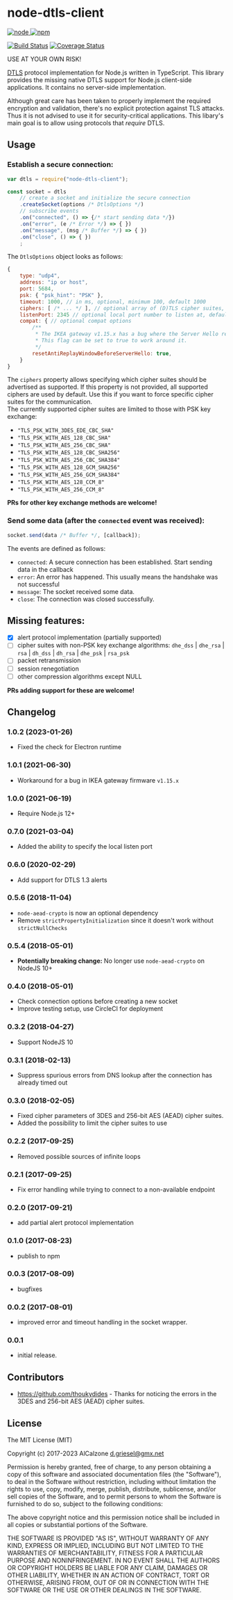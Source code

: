 # node-dtls-client

[![node](https://img.shields.io/node/v/node-dtls-client.svg) ![npm](https://img.shields.io/npm/v/node-dtls-client.svg)](https://www.npmjs.com/package/node-dtls-client)

[![Build Status](https://img.shields.io/circleci/project/github/AlCalzone/node-dtls-client.svg)](https://circleci.com/gh/AlCalzone/node-dtls-client)
[![Coverage Status](https://img.shields.io/coveralls/github/AlCalzone/node-dtls-client.svg)](https://coveralls.io/github/AlCalzone/node-dtls-client)

USE AT YOUR OWN RISK!

[DTLS](https://en.wikipedia.org/wiki/Datagram_Transport_Layer_Security) protocol implementation for Node.js written in TypeScript. 
This library provides the missing native DTLS support for Node.js client-side applications. It contains no server-side implementation.

Although great care has been taken to properly implement the required encryption and validation, 
there's no explicit protection against TLS attacks. Thus it is not advised to use it for security-critical applications. 
This libary's main goal is to allow using protocols that *require* DTLS.

## Usage

### Establish a secure connection:
```js
var dtls = require("node-dtls-client");

const socket = dtls
	// create a socket and initialize the secure connection
	.createSocket(options /* DtlsOptions */)
	// subscribe events
	.on("connected", () => {/* start sending data */})
	.on("error", (e /* Error */) => { })
	.on("message", (msg /* Buffer */) => { })
	.on("close", () => { })
	;
```

The `DtlsOptions` object looks as follows:
```js
{
	type: "udp4",
	address: "ip or host",
	port: 5684,
	psk: { "psk_hint": "PSK" },
	timeout: 1000, // in ms, optional, minimum 100, default 1000
	ciphers: [ /* ... */ ], // optional array of (D)TLS cipher suites, e.g. ["TLS_PSK_WITH_AES_128_CCM"]
	listenPort: 2345 // optional local port number to listen at, default: chosen at random
	compat: { // optional compat options
		/**
		 * The IKEA gateway v1.15.x has a bug where the Server Hello reuses the sequence number of the Hello Verify Request.
		 * This flag can be set to true to work around it.
		 */
		resetAntiReplayWindowBeforeServerHello: true,
	}
}
```

The `ciphers` property allows specifying which cipher suites should be advertised as supported. If this property is not provided, all supported ciphers are used by default. Use this if you want to force specific cipher suites for the communication.  
The currently supported cipher suites are limited to those with PSK key exchange:

* `"TLS_PSK_WITH_3DES_EDE_CBC_SHA"`
* `"TLS_PSK_WITH_AES_128_CBC_SHA"`
* `"TLS_PSK_WITH_AES_256_CBC_SHA"`
* `"TLS_PSK_WITH_AES_128_CBC_SHA256"`
* `"TLS_PSK_WITH_AES_256_CBC_SHA384"`
* `"TLS_PSK_WITH_AES_128_GCM_SHA256"`
* `"TLS_PSK_WITH_AES_256_GCM_SHA384"`
* `"TLS_PSK_WITH_AES_128_CCM_8"`
* `"TLS_PSK_WITH_AES_256_CCM_8"`

**PRs for other key exchange methods are welcome!**

### Send some data (after the `connected` event was received):
```js
socket.send(data /* Buffer */, [callback]);
```

The events are defined as follows:
- `connected`: A secure connection has been established. Start sending data in the callback
- `error`: An error has happened. This usually means the handshake was not successful
- `message`: The socket received some data.
- `close`: The connection was closed successfully.


## Missing features:
- [x] alert protocol implementation (partially supported)
- [ ] cipher suites with non-PSK key exchange algorithms: `dhe_dss` | `dhe_rsa` | `rsa` | `dh_dss` | `dh_rsa` | `dhe_psk` | `rsa_psk`
- [ ] packet retransmission
- [ ] session renegotiation
- [ ] other compression algorithms except NULL

**PRs adding support for these are welcome!**

## Changelog
<!--
    PLACEHOLDER for next version:
    ### __WORK IN PROGRESS__
-->
### 1.0.2 (2023-01-26)
* Fixed the check for Electron runtime

### 1.0.1 (2021-06-30)
* Workaround for a bug in IKEA gateway firmware `v1.15.x`

### 1.0.0 (2021-06-19)
* Require Node.js 12+

### 0.7.0 (2021-03-04)
* Added the ability to specify the local listen port

### 0.6.0 (2020-02-29)
* Add support for DTLS 1.3 alerts

### 0.5.6 (2018-11-04)
* `node-aead-crypto` is now an optional dependency
* Remove `strictPropertyInitialization` since it doesn't work without `strictNullChecks`

### 0.5.4 (2018-05-01)
* **Potentially breaking change:** No longer use `node-aead-crypto` on NodeJS 10+

### 0.4.0 (2018-05-01)
* Check connection options before creating a new socket
* Improve testing setup, use CircleCI for deployment

### 0.3.2 (2018-04-27)
* Support NodeJS 10

### 0.3.1 (2018-02-13)
* Suppress spurious errors from DNS lookup after the connection has already timed out

### 0.3.0 (2018-02-05)
* Fixed cipher parameters of 3DES and 256-bit AES (AEAD) cipher suites.
* Added the possibility to limit the cipher suites to use

### 0.2.2 (2017-09-25)
* Removed possible sources of infinite loops

### 0.2.1 (2017-09-25)
* Fix error handling while trying to connect to a non-available endpoint

### 0.2.0 (2017-09-21)
* add partial alert protocol implementation

### 0.1.0 (2017-08-23)
* publish to npm

### 0.0.3 (2017-08-09)
* bugfixes

### 0.0.2 (2017-08-01)
* improved error and timeout handling in the socket wrapper.

### 0.0.1
* initial release.

## Contributors
* https://github.com/thoukydides - Thanks for noticing the errors in the 3DES and 256-bit AES (AEAD) cipher suites.

## License
The MIT License (MIT)

Copyright (c) 2017-2023 AlCalzone <d.griesel@gmx.net>

Permission is hereby granted, free of charge, to any person obtaining a copy
of this software and associated documentation files (the "Software"), to deal
in the Software without restriction, including without limitation the rights
to use, copy, modify, merge, publish, distribute, sublicense, and/or sell
copies of the Software, and to permit persons to whom the Software is
furnished to do so, subject to the following conditions:

The above copyright notice and this permission notice shall be included in
all copies or substantial portions of the Software.

THE SOFTWARE IS PROVIDED "AS IS", WITHOUT WARRANTY OF ANY KIND, EXPRESS OR
IMPLIED, INCLUDING BUT NOT LIMITED TO THE WARRANTIES OF MERCHANTABILITY,
FITNESS FOR A PARTICULAR PURPOSE AND NONINFRINGEMENT. IN NO EVENT SHALL THE
AUTHORS OR COPYRIGHT HOLDERS BE LIABLE FOR ANY CLAIM, DAMAGES OR OTHER
LIABILITY, WHETHER IN AN ACTION OF CONTRACT, TORT OR OTHERWISE, ARISING FROM,
OUT OF OR IN CONNECTION WITH THE SOFTWARE OR THE USE OR OTHER DEALINGS IN
THE SOFTWARE.
